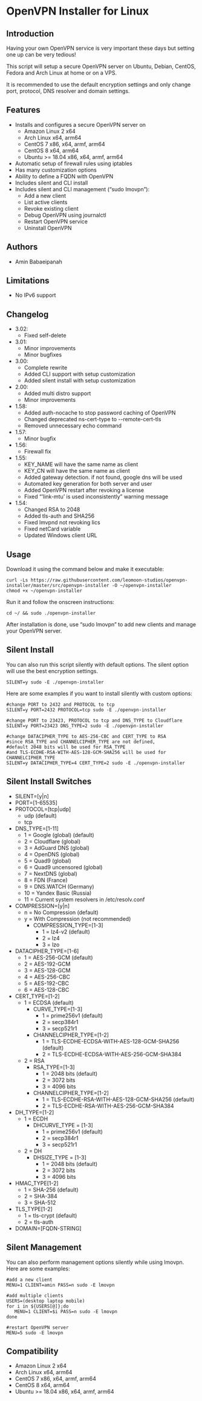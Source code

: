 # OpenVPN Installer for Linux
## Introduction
Having your own OpenVPN service is very important these days but setting one up can be very tedious!

This script will setup a secure OpenVPN server on Ubuntu, Debian, CentOS, Fedora and Arch Linux at home or on a VPS.

It is recommended to use the default encryption settings and only change port, protocol, DNS resolver and domain settings.

## Features
*   Installs and configures a secure OpenVPN server on
    *   Amazon Linux 2 x64
    *   Arch Linux x64, arm64
    *   CentOS 7 x86, x64, armf, arm64
    *   CentOS 8 x64, arm64
    *   Ubuntu >= 18.04 x86, x64, armf, arm64
*   Automatic setup of firewall rules using iptables
*   Has many customization options
*   Ability to define a FQDN with OpenVPN
*   Includes silent and CLI install
*   Includes silent and CLI management (&ldquo;sudo lmovpn&rdquo;):
    *   Add a new client
    *   List active clients
    *   Revoke existing client
    *   Debug OpenVPN using journalctl
    *   Restart OpenVPN service
    *   Uninstall OpenVPN

## Authors
*   Amin Babaeipanah

## Limitations
*   No IPv6 support

## Changelog
*   3.02:
    *   Fixed self-delete
*   3.01:
    *   Minor improvements
    *   Minor bugfixes
*   3.00:
    *   Complete rewrite
    *   Added CLI support with setup customization
    *   Added silent install with setup customization
*   2.00:
    *   Added multi distro support
    *   Minor improvements
*   1.58:
    *   Added auth-nocache to stop password caching of OpenVPN
    *   Changed deprecated ns-cert-type to --remote-cert-tls
    *   Removed unnecessary echo command
*   1.57:
    *   Minor bugfix
*   1.56:
    *   Firewall fix
*   1.55:
    *   KEY_NAME will have the same name as client
    *   KEY_CN will have the same name as client
    *   Added gateway detection. if not found, google dns will be used
    *   Automated key generation for both server and user
    *   Added OpenVPN restart after revoking a license
    *   Fixed “’link-mtu’ is used inconsistently” warning message
*   1.54:
    *   Changed RSA to 2048
    *   Added tls-auth and SHA256
    *   Fixed lmvpnd not revoking lics
    *   Fixed netCard variable
    *   Updated Windows client URL

## Usage
Download it using the command below and make it executable:
```
curl -Ls https://raw.githubusercontent.com/leomoon-studios/openvpn-installer/master/src/openvpn-installer -O ~/openvpn-installer
chmod +x ~/openvpn-installer
```
Run it and follow the onscreen instructions:
```
cd ~/ && sudo ./openvpn-installer
```
After installation is done, use &ldquo;sudo lmovpn&rdquo; to add new clients and manage your OpenVPN server.

## Silent Install
You can also run this script silently with default options. The silent option will use the best encryption settings.
```
SILENT=y sudo -E ./openvpn-installer
```
Here are some examples if you want to install silently with custom options:
```
#change PORT to 2432 and PROTOCOL to tcp
SILENT=y PORT=2432 PROTOCOL=tcp sudo -E ./openvpn-installer

#change PORT to 23423, PROTOCOL to tcp and DNS_TYPE to Cloudflare
SILENT=y PORT=23423 DNS_TYPE=2 sudo -E ./openvpn-installer

#change DATACIPHER_TYPE to AES-256-CBC and CERT_TYPE to RSA
#since RSA_TYPE and CHANNELCIPHER_TYPE are not defined,
#default 2048 bits will be used for RSA_TYPE
#and TLS-ECDHE-RSA-WITH-AES-128-GCM-SHA256 will be used for CHANNELCIPHER_TYPE
SILENT=y DATACIPHER_TYPE=4 CERT_TYPE=2 sudo -E ./openvpn-installer
```

## Silent Install Switches
*   SILENT=[y|n]
*   PORT=[1-65535]
*   PROTOCOL=[tcp|udp]
    *   udp (default)
    *   tcp
*   DNS_TYPE=[1-11]
    *   1 = Google (global) (default)
    *   2 = Cloudflare (global)
    *   3 = AdGuard DNS (global)
    *   4 = OpenDNS (global)
    *   5 = Quad9 (global)
    *   6 = Quad9 uncensored (global)
    *   7 = NextDNS (global)
    *   8 = FDN (France)
    *   9 = DNS.WATCH (Germany)
    *   10 = Yandex Basic (Russia)
    *   11 = Current system resolvers in /etc/resolv.conf
*   COMPRESSION=[y|n]
    *   n = No Compression (default)
    *   y = With Compression (not recommended)
        *   COMPRESSION_TYPE=[1-3]
            *   1 = lz4-v2 (default)
            *   2 = lz4
            *   3 = lzo
*   DATACIPHER_TYPE=[1-6]
    *   1 = AES-256-GCM (default)
    *   2 = AES-192-GCM
    *   3 = AES-128-GCM
    *   4 = AES-256-CBC
    *   5 = AES-192-CBC
    *   6 = AES-128-CBC
*   CERT_TYPE=[1-2]
    *   1 = ECDSA (default)
        *   CURVE_TYPE=[1-3]
            *   1 = prime256v1 (default)
            *   2 = secp384r1
            *   3 = secp521r1
        *   CHANNELCIPHER_TYPE=[1-2]
            *   1 = TLS-ECDHE-ECDSA-WITH-AES-128-GCM-SHA256 (default)
            *   2 = TLS-ECDHE-ECDSA-WITH-AES-256-GCM-SHA384
    *   2 = RSA
        *   RSA_TYPE=[1-3]
            *   1 = 2048 bits (default)
            *   2 = 3072 bits
            *   3 = 4096 bits
        *   CHANNELCIPHER_TYPE=[1-2]
            *   1 = TLS-ECDHE-RSA-WITH-AES-128-GCM-SHA256 (default)
            *   2 = TLS-ECDHE-RSA-WITH-AES-256-GCM-SHA384
*   DH_TYPE=[1-2]
    * 1 = ECDH
        *   DHCURVE_TYPE = [1-3]
            *   1 = prime256v1 (default)
            *   2 = secp384r1
            *   3 = secp521r1
    * 2 = DH
        *   DHSIZE_TYPE = [1-3]
            *   1 = 2048 bits (default)
            *   2 = 3072 bits
            *   3 = 4096 bits
*   HMAC_TYPE[1-2]
    *   1 = SHA-256 (default)
    *   2 = SHA-384
    *   3 = SHA-512
*   TLS_TYPE[1-2]
    *   1 = tls-crypt (default)
    *   2 = tls-auth
*   DOMAIN=[FQDN-STRING]


## Silent Management
You can also perform management options silently while using lmovpn. Here are some examples:

```
#add a new client
MENU=1 CLIENT=amin PASS=n sudo -E lmovpn

#add multiple clients
USERS=(desktop laptop mobile)
for i in ${USERS[@]};do
   MENU=1 CLIENT=$i PASS=n sudo -E lmovpn
done

#restart OpenVPN server
MENU=5 sudo -E lmovpn
```

## Compatibility
*   Amazon Linux 2 x64
*   Arch Linux x64, arm64
*   CentOS 7 x86, x64, armf, arm64
*   CentOS 8 x64, arm64
*   Ubuntu >= 18.04 x86, x64, armf, arm64
